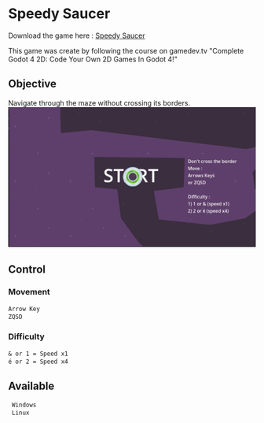 # Speedy Saucer

  Download the game here : [Speedy Saucer](https://github.com/Elkantar/SpeedySaucer/releases/download/Update_1.0.1/Speedy_Saucer.zip)

  This game was create by following the course on gamedev.tv "Complete Godot 4 2D: Code Your Own 2D Games In Godot 4!"

## Objective 
    
  Navigate through the maze without crossing its borders.
  ![image](image/Start1.png)

## Control 

### Movement 
    Arrow Key
    ZQSD

### Difficulty 
    & or 1 = Speed x1
    é or 2 = Speed x4

## Available 
     Windows
     Linux

